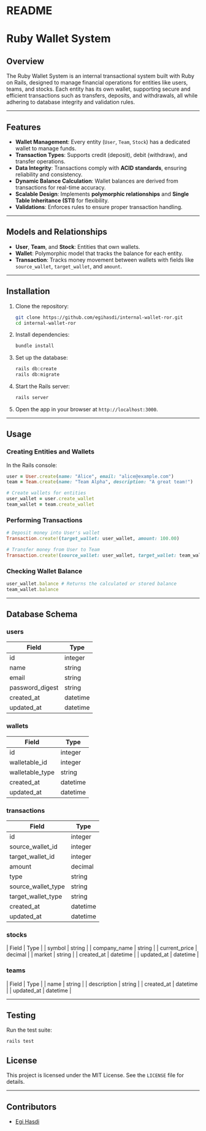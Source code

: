 # README

# **Ruby Wallet System**

## **Overview**

The Ruby Wallet System is an internal transactional system built with Ruby on Rails, designed to manage financial operations for entities like users, teams, and stocks. Each entity has its own wallet, supporting secure and efficient transactions such as transfers, deposits, and withdrawals, all while adhering to database integrity and validation rules.

---

## **Features**

- **Wallet Management**: Every entity (`User`, `Team`, `Stock`) has a dedicated wallet to manage funds.
- **Transaction Types**: Supports credit (deposit), debit (withdraw), and transfer operations.
- **Data Integrity**: Transactions comply with **ACID standards**, ensuring reliability and consistency.
- **Dynamic Balance Calculation**: Wallet balances are derived from transactions for real-time accuracy.
- **Scalable Design**: Implements **polymorphic relationships** and **Single Table Inheritance (STI)** for flexibility.
- **Validations**: Enforces rules to ensure proper transaction handling.

---

## **Models and Relationships**

- **User**, **Team**, and **Stock**: Entities that own wallets.
- **Wallet**: Polymorphic model that tracks the balance for each entity.
- **Transaction**: Tracks money movement between wallets with fields like `source_wallet`, `target_wallet`, and `amount`.

---

## **Installation**

1. Clone the repository:
   ```bash
   git clone https://github.com/egihasdi/internal-wallet-ror.git
   cd internal-wallet-ror
   ```

2. Install dependencies:
   ```bash
   bundle install
   ```

3. Set up the database:
   ```bash
   rails db:create
   rails db:migrate
   ```

4. Start the Rails server:
   ```bash
   rails server
   ```

5. Open the app in your browser at `http://localhost:3000`.

---

## **Usage**

### **Creating Entities and Wallets**
In the Rails console:
```ruby
user = User.create(name: "Alice", email: "alice@example.com")
team = Team.create(name: "Team Alpha", description: "A great team!")

# Create wallets for entities
user_wallet = user.create_wallet
team_wallet = team.create_wallet
```

### **Performing Transactions**
```ruby
# Deposit money into User's wallet
Transaction.create!(target_wallet: user_wallet, amount: 100.00)

# Transfer money from User to Team
Transaction.create!(source_wallet: user_wallet, target_wallet: team_wallet, amount: 50.00)
```

### **Checking Wallet Balance**
```ruby
user_wallet.balance # Returns the calculated or stored balance
team_wallet.balance
```

---

## **Database Schema**

### **users**
| Field      | Type    |
|------------|---------|
| id         | integer |
| name       | string  |
| email      | string  |
| password_digest | string |
| created_at | datetime |
| updated_at | datetime |

### **wallets**
| Field          | Type       |
|----------------|------------|
| id             | integer    |
| walletable_id  | integer    |
| walletable_type| string     |
| created_at     | datetime   |
| updated_at     | datetime   |

### **transactions**
| Field            | Type       |
|------------------|------------|
| id               | integer    |
| source_wallet_id | integer    |
| target_wallet_id | integer    |
| amount           | decimal    |
| type             | string     |
| source_wallet_type | string |
| target_wallet_type | string |
| created_at       | datetime   |
| updated_at       | datetime   |

### **stocks**
| Field         | Type       |
| symbol        | string     |
| company_name  | string     |
| current_price | decimal    |
| market        | string     |
| created_at | datetime |
| updated_at | datetime |

### **teams**
| Field      | Type      |
| name      | string      |
| description | string |
| created_at | datetime |
| updated_at | datetime |

---

## **Testing**

Run the test suite:
```bash
rails test
```

## **License**

This project is licensed under the MIT License. See the `LICENSE` file for details.

---

## **Contributors**

- [Egi Hasdi](https://github.com/egihasdi)
